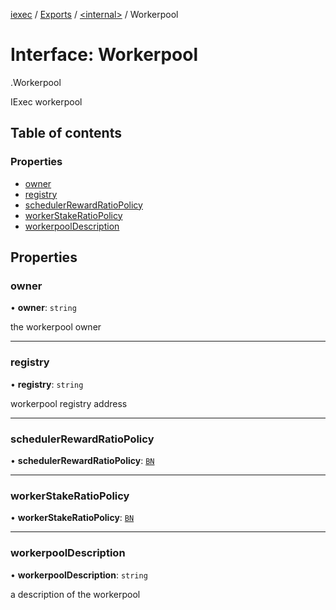 [iexec](../README.md) / [Exports](../modules.md) / [<internal\>](../modules/internal_.md) / Workerpool

# Interface: Workerpool

[<internal>](../modules/internal_.md).Workerpool

IExec workerpool

## Table of contents

### Properties

- [owner](internal_.Workerpool.md#owner)
- [registry](internal_.Workerpool.md#registry)
- [schedulerRewardRatioPolicy](internal_.Workerpool.md#schedulerrewardratiopolicy)
- [workerStakeRatioPolicy](internal_.Workerpool.md#workerstakeratiopolicy)
- [workerpoolDescription](internal_.Workerpool.md#workerpooldescription)

## Properties

### owner

• **owner**: `string`

the workerpool owner

---

### registry

• **registry**: `string`

workerpool registry address

---

### schedulerRewardRatioPolicy

• **schedulerRewardRatioPolicy**: [`BN`](../classes/utils.BN.md)

---

### workerStakeRatioPolicy

• **workerStakeRatioPolicy**: [`BN`](../classes/utils.BN.md)

---

### workerpoolDescription

• **workerpoolDescription**: `string`

a description of the workerpool
